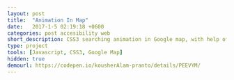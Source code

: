 ```yaml
---
layout: post
title:  "Animation In Map"
date:   2017-1-5 02:19:18 +0600
categories: post accesibility web
short_description: CSS3 searching animation in Google map, with help of javascript api. This was an experiment on codepen.  
type: project
tools: [Javascript, CSS3, Google Map] 
hidden: true
demourl: https://codepen.io/kousherAlam-pranto/details/PEEVYM/
---
```

